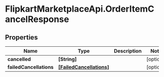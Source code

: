 # FlipkartMarketplaceApi.OrderItemCancelResponse

## Properties
Name | Type | Description | Notes
------------ | ------------- | ------------- | -------------
**cancelled** | **[String]** |  | [optional] 
**failedCancellations** | [**[FailedCancellations]**](FailedCancellations.md) |  | [optional] 
